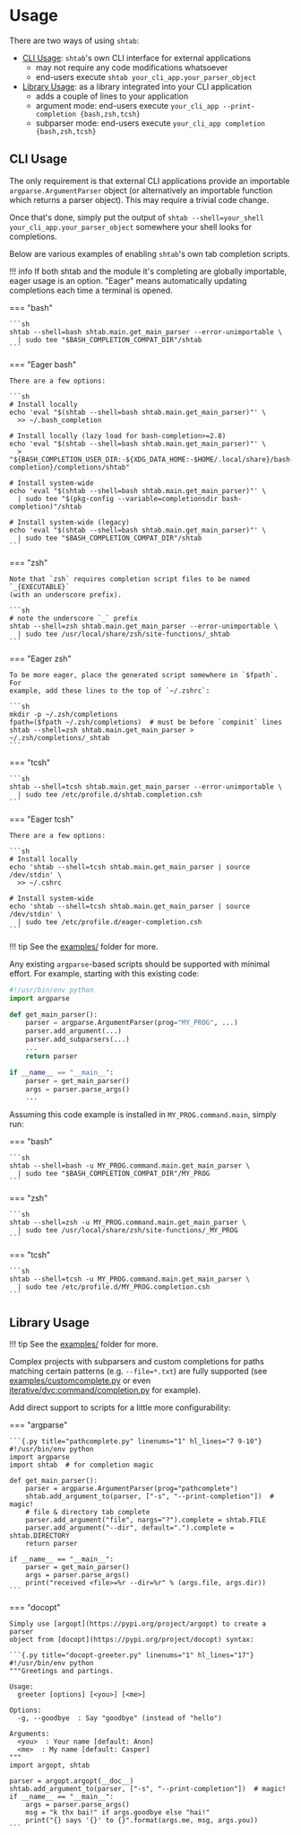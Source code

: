 # Usage

There are two ways of using `shtab`:

- [CLI Usage](#cli-usage): `shtab`'s own CLI interface for external applications
    - may not require any code modifications whatsoever
    - end-users execute `shtab your_cli_app.your_parser_object`
- [Library Usage](#library-usage): as a library integrated into your CLI application
    - adds a couple of lines to your application
    - argument mode: end-users execute `your_cli_app --print-completion {bash,zsh,tcsh}`
    - subparser mode: end-users execute `your_cli_app completion {bash,zsh,tcsh}`

## CLI Usage

The only requirement is that external CLI applications provide an importable
`argparse.ArgumentParser` object (or alternatively an importable function which
returns a parser object). This may require a trivial code change.

Once that's done, simply put the output of `shtab --shell=your_shell
your_cli_app.your_parser_object` somewhere your shell looks for completions.

Below are various examples of enabling `shtab`'s own tab completion scripts.

!!! info
    If both shtab and the module it's completing are globally importable, eager
    usage is an option. "Eager" means automatically updating completions each
    time a terminal is opened.

=== "bash"

    ```sh
    shtab --shell=bash shtab.main.get_main_parser --error-unimportable \
      | sudo tee "$BASH_COMPLETION_COMPAT_DIR"/shtab
    ```

=== "Eager bash"

    There are a few options:

    ```sh
    # Install locally
    echo 'eval "$(shtab --shell=bash shtab.main.get_main_parser)"' \
      >> ~/.bash_completion

    # Install locally (lazy load for bash-completion>=2.8)
    echo 'eval "$(shtab --shell=bash shtab.main.get_main_parser)"' \
      > "${BASH_COMPLETION_USER_DIR:-${XDG_DATA_HOME:-$HOME/.local/share}/bash-completion}/completions/shtab"

    # Install system-wide
    echo 'eval "$(shtab --shell=bash shtab.main.get_main_parser)"' \
      | sudo tee "$(pkg-config --variable=completionsdir bash-completion)"/shtab

    # Install system-wide (legacy)
    echo 'eval "$(shtab --shell=bash shtab.main.get_main_parser)"' \
      | sudo tee "$BASH_COMPLETION_COMPAT_DIR"/shtab
    ```

=== "zsh"

    Note that `zsh` requires completion script files to be named `_{EXECUTABLE}`
    (with an underscore prefix).

    ```sh
    # note the underscore `_` prefix
    shtab --shell=zsh shtab.main.get_main_parser --error-unimportable \
      | sudo tee /usr/local/share/zsh/site-functions/_shtab
    ```

=== "Eager zsh"

    To be more eager, place the generated script somewhere in `$fpath`. For
    example, add these lines to the top of `~/.zshrc`:

    ```sh
    mkdir -p ~/.zsh/completions
    fpath=($fpath ~/.zsh/completions)  # must be before `compinit` lines
    shtab --shell=zsh shtab.main.get_main_parser > ~/.zsh/completions/_shtab
    ```

=== "tcsh"

    ```sh
    shtab --shell=tcsh shtab.main.get_main_parser --error-unimportable \
      | sudo tee /etc/profile.d/shtab.completion.csh
    ```

=== "Eager tcsh"

    There are a few options:

    ```sh
    # Install locally
    echo 'shtab --shell=tcsh shtab.main.get_main_parser | source /dev/stdin' \
      >> ~/.cshrc

    # Install system-wide
    echo 'shtab --shell=tcsh shtab.main.get_main_parser | source /dev/stdin' \
      | sudo tee /etc/profile.d/eager-completion.csh
    ```

!!! tip
    See the [examples/](https://github.com/iterative/shtab/tree/master/examples)
    folder for more.

Any existing `argparse`-based scripts should be supported with minimal effort.
For example, starting with this existing code:

```{.py title="main.py" linenums="1" #main.py}
#!/usr/bin/env python
import argparse

def get_main_parser():
    parser = argparse.ArgumentParser(prog="MY_PROG", ...)
    parser.add_argument(...)
    parser.add_subparsers(...)
    ...
    return parser

if __name__ == "__main__":
    parser = get_main_parser()
    args = parser.parse_args()
    ...
```

Assuming this code example is installed in `MY_PROG.command.main`, simply run:

=== "bash"

    ```sh
    shtab --shell=bash -u MY_PROG.command.main.get_main_parser \
      | sudo tee "$BASH_COMPLETION_COMPAT_DIR"/MY_PROG
    ```

=== "zsh"

    ```sh
    shtab --shell=zsh -u MY_PROG.command.main.get_main_parser \
      | sudo tee /usr/local/share/zsh/site-functions/_MY_PROG
    ```

=== "tcsh"

    ```sh
    shtab --shell=tcsh -u MY_PROG.command.main.get_main_parser \
      | sudo tee /etc/profile.d/MY_PROG.completion.csh
    ```

## Library Usage

!!! tip
    See the [examples/](https://github.com/iterative/shtab/tree/master/examples)
    folder for more.

Complex projects with subparsers and custom completions for paths matching
certain patterns (e.g. `--file=*.txt`) are fully supported (see
[examples/customcomplete.py](https://github.com/iterative/shtab/tree/master/examples/customcomplete.py)
or even
[iterative/dvc:command/completion.py](https://github.com/iterative/dvc/blob/master/dvc/command/completion.py)
for example).

Add direct support to scripts for a little more configurability:

=== "argparse"

    ```{.py title="pathcomplete.py" linenums="1" hl_lines="7 9-10"}
    #!/usr/bin/env python
    import argparse
    import shtab  # for completion magic

    def get_main_parser():
        parser = argparse.ArgumentParser(prog="pathcomplete")
        shtab.add_argument_to(parser, ["-s", "--print-completion"])  # magic!
        # file & directory tab complete
        parser.add_argument("file", nargs="?").complete = shtab.FILE
        parser.add_argument("--dir", default=".").complete = shtab.DIRECTORY
        return parser

    if __name__ == "__main__":
        parser = get_main_parser()
        args = parser.parse_args()
        print("received <file>=%r --dir=%r" % (args.file, args.dir))
    ```

=== "docopt"

    Simply use [argopt](https://pypi.org/project/argopt) to create a parser
    object from [docopt](https://pypi.org/project/docopt) syntax:

    ```{.py title="docopt-greeter.py" linenums="1" hl_lines="17"}
    #!/usr/bin/env python
    """Greetings and partings.

    Usage:
      greeter [options] [<you>] [<me>]

    Options:
      -g, --goodbye  : Say "goodbye" (instead of "hello")

    Arguments:
      <you>  : Your name [default: Anon]
      <me>  : My name [default: Casper]
    """
    import argopt, shtab

    parser = argopt.argopt(__doc__)
    shtab.add_argument_to(parser, ["-s", "--print-completion"])  # magic!
    if __name__ == "__main__":
        args = parser.parse_args()
        msg = "k thx bai!" if args.goodbye else "hai!"
        print("{} says '{}' to {}".format(args.me, msg, args.you))
    ```
